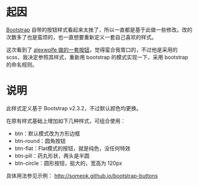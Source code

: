 # 起因

[Bootstrap](http://twitter.github.io/bootstrap/) 自带的按钮样式看起来太挫了，所以一直都是基于此做一些修改。改的次数多了也是蛮烦的，也一直想要重新定义一套自己喜欢的样式。

这次看到了 [alexwolfe 做的一套按钮](http://alexwolfe.github.io/Buttons/)，觉得蛮合我胃口的，不过他是采用的scss，我决定参照其样式，重新用 bootstrap 的模式实现一下，采用 bootstrap 的命名规则。

# 说明

此样式定义基于 Bootstrap v2.3.2，不过默认颜色均更换。

在原有样式基础上增加如下几种样式，可组合使用：

- btn：默认模式改为方形边框
- btn-round：圆角按钮
- btn-flat：Flat模式的按钮，就是纯色，没任何特效
- btn-pill：药丸形状，两头是半圆
- btn-circle：圆形按钮，挺大的，宽高为 120px

具体用法参见示例： http://someok.github.io/bootstrap-buttons

